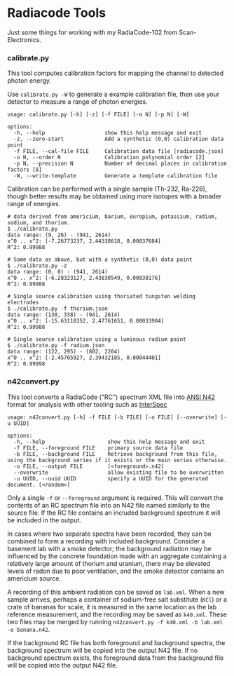 # Radiacode Tools

Just some things for working with my RadiaCode-102 from Scan-Electronics.

### calibrate.py
This tool computes calibration factors for mapping the channel to detected
photon energy. 

Use `calibrate.py -W` to generate a example calibration file, then use your
detector to measure a range of photon energies.

```
usage: calibrate.py [-h] [-z] [-f FILE] [-o N] [-p N] [-W]

options:
  -h, --help                   show this help message and exit
  -z, --zero-start             Add a synthetic (0,0) calibration data point
  -f FILE, --cal-file FILE     Calibration data file [radiacode.json]
  -o N, --order N              Calibration polynomial order [2]
  -p N, --precision N          Number of decimal places in calibration factors [8]
  -W, --write-template         Generate a template calibration file

```

Calibration can be performed with a single sample (Th-232, Ra-226), though better
results may be obtained using more isotopes with a broader range of energies.

```
# data derived from americium, barium, europium, potassium, radium, sodium, and thorium.
$ ./calibrate.py 
data range: (9, 26) - (941, 2614)
x^0 .. x^2: [-7.26773237, 2.44338618, 0.00037684]
R^2: 0.99988

# Same data as above, but with a synthetic (0,0) data point
$ ./calibrate.py -z
data range: (0, 0) - (941, 2614)
x^0 .. x^2: [-6.28323127, 2.43830549, 0.00038176]
R^2: 0.99988

# Single source calibration using thoriated tungsten welding electrodes
$ ./calibrate.py -f thorium.json 
data range: (138, 338) - (941, 2614)
x^0 .. x^2: [-15.63118352, 2.47761651, 0.00033984]
R^2: 0.99988

# Single source calibration using a luminous radium paint 
$ ./calibrate.py -f radium.json 
data range: (122, 295) - (802, 2204)
x^0 .. x^2: [-2.45705927, 2.39432185, 0.00044401]
R^2: 0.99998
```

### n42convert.py
This tool converts a RadiaCode ("RC") spectrum XML file into
[ANSI N42](https://www.nist.gov/pml/radiation-physics/ansiieee-n4242-2020-version)
format for analysis with other tooling such as
[InterSpec](https://github.com/sandialabs/InterSpec)

```
usage: n42convert.py [-h] -f FILE [-b FILE] [-o FILE] [--overwrite] [-u UUID]

options:
  -h, --help                    show this help message and exit
  -f FILE, --foreground FILE    primary source data file
  -b FILE, --background FILE    Retrieve background from this file, using the background series if it exists or the main series otherwise.
  -o FILE, --output FILE        [<foreground>.n42]
  --overwrite                   allow existing file to be overwritten
  -u UUID, --uuid UUID          specify a UUID for the generated document. [<random>]
```

Only a single `-f` or `--foreground` argument is required. This will convert the
contents of an RC spectrum file into an N42 file named similarly to the source file.
If the RC file contains an included background spectrum it will be included in the
output.

In cases where two separate spectra have been recorded, they can be combined to form
a recording with included background. Consider a basement lab with a smoke detector;
the background radiation may be influenced by the concrete foundation made with an
aggregate containing a relatively large amount of thorium and uranium, there may be
elevated levels of radon due to poor ventilation, and the smoke detector contains an
americium source.

A recording of this ambient radiation can be saved as `lab.xml`.
When a new sample arrives, perhaps a container of sodium-free salt substitute (`KCl`)
or a crate of bananas for scale, it is measured in the same location as the lab
reference measurement, and the recording may be saved as `k40.xml`. These two files
may be merged by running `n42convert.py -f k40.xml -b lab.xml -o banana.n42`.

If the background RC file has both foreground and background spectra, the background
spectrum will be copied into the output N42 file. If no background spectrum exists,
the foreground data from the background file will be copied into the output N42 file.